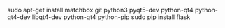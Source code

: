 sudo apt-get install matchbox git python3 pyqt5-dev  python-qt4 python-qt4-dev libqt4-dev python-qt4 python-pip
sudo pip install flask
